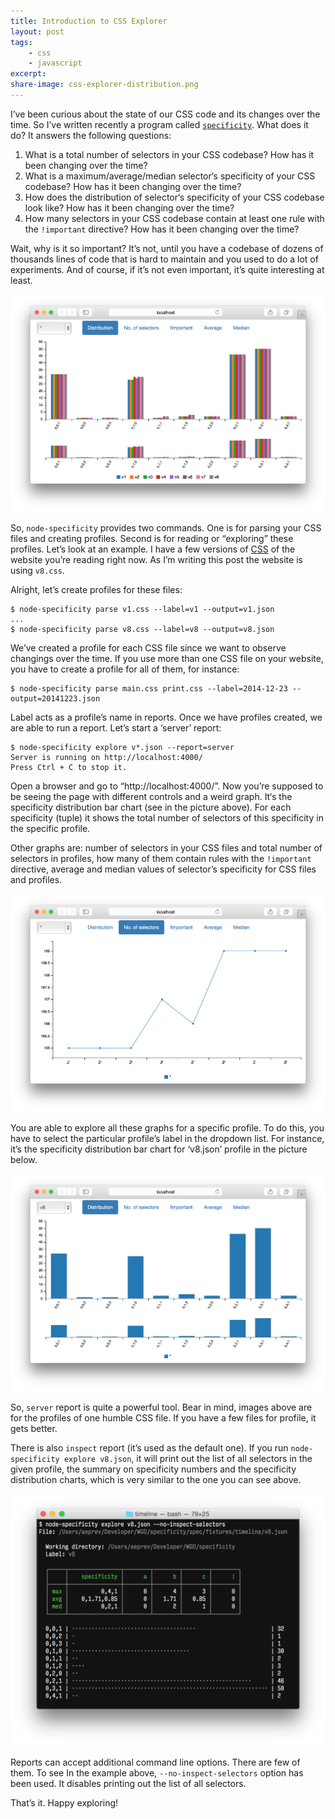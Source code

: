 ```yaml
---
title: Introduction to CSS Explorer
layout: post
tags:
    - css
    - javascript
excerpt:
share-image: css-explorer-distribution.png
---
```


I’ve been curious about the state of our CSS code and its changes over the time.
So I’ve written recently a program called [`specificity`](https://github.com/eprev/specificity).
What does it do? It answers the following questions:

1. What is a total number of selectors in your CSS codebase?
How has it been changing over the time?
2. What is a maximum/average/median selector‘s specificity of your CSS codebase?
How has it been changing over the time?
3. How does the distribution of selector‘s specificity of your CSS codebase look like?
How has it been changing over the time?
4. How many selectors in your CSS codebase contain at least one rule with the `!important` directive?
How has it been changing over the time?

Wait, why is it so important? It’s not, until you have a codebase of dozens of
thousands lines of code that is hard to maintain and you used to do a lot of experiments.
And of course, if it’s not even important, it’s quite interesting at least.

![Screenshot of the ‘server’ report](/assets/posts/css-explorer-distribution.png)

So, `node-specificity` provides two commands. One is for parsing your CSS files and creating profiles.
Second is for reading or “exploring” these profiles. Let’s look at an example. I have a few versions of
[CSS](https://github.com/eprev/specificity/tree/master/spec/fixtures/timeline) of the website
you’re reading right now. As I’m writing this post the website is using `v8.css`.

Alright, let’s create profiles for these files:

~~~
$ node-specificity parse v1.css --label=v1 --output=v1.json
...
$ node-specificity parse v8.css --label=v8 --output=v8.json
~~~

We’ve created a profile for each CSS file since we want to observe changings over the time. If you use
more than one CSS file on your website, you have to create a profile for all of them, for instance:

~~~
$ node-specificity parse main.css print.css --label=2014-12-23 --output=20141223.json
~~~

Label acts as a profile’s name in reports. Once we have profiles created, we are able to run a report.
Let’s start a ‘server’ report:

~~~
$ node-specificity explore v*.json --report=server
Server is running on http://localhost:4000/
Press Ctrl + C to stop it.
~~~

Open a browser and go to “http://localhost:4000/”. Now you’re supposed to be seeing the page
with different controls and a weird graph. It‘s the specificity distribution bar chart (see in
the picture above). For each specificity (tuple) it shows the total number of selectors
of this specificity in the specific profile.

Other graphs are: number of selectors in your CSS files and total number of selectors in profiles,
how many of them contain rules with the `!important` directive, average and median
values of selector’s specificity for CSS files and profiles.

![Screenshot of the ‘server’ report](/assets/posts/css-explorer-selectors.png)

You are able to explore all these graphs for a specific profile. To do this, you have to
select the particular profile’s label in the dropdown list. For instance, it’s the specificity
distribution bar chart for ‘v8.json’ profile in the picture below.

![Screenshot of the ‘server’ report](/assets/posts/css-explorer-profile.png)

So, `server` report is quite a powerful tool. Bear in mind, images above are for the profiles
of one humble CSS file. If you have a few files for profile, it gets better.

There is also `inspect` report (it’s used as the default one). If you run `node-specificity explore v8.json`,
it will print out the list of all selectors in the given profile, the summary on specificity numbers
and the specificity distribution charts, which is very similar to the one you can see above.

![Screenshot of the ‘server’ report](/assets/posts/css-explorer-cli.png)

Reports can accept additional command line options. There are few of them. To see  In the example above,
`--no-inspect-selectors` option has been used. It disables printing out the list of all selectors.

That’s it. Happy exploring!

